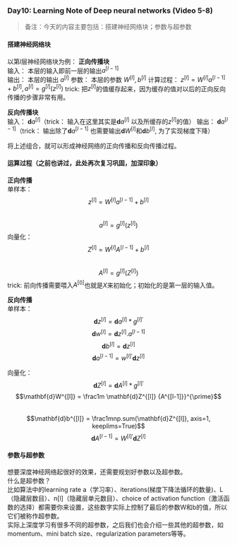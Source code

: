 ### Day10: Learning Note of Deep neural networks (Video 5-8)
> 备注：今天的内容主要包括：搭建神经网络块；参数与超参数

#### 搭建神经网络块
以第$l$层神经网络块为例：
**正向传播块**  
输入： 本层的输入即前一层的输出$a^{[l-1]}$  
输出： 本层的输出 $a^{[l]}$
参数： 本层的参数 $W^{[l]}, b^{[l]}$
计算过程： $z^{[l]} = W^{[l]}a^{[l-1]} + b^{[l]}, a^{[l]} = g^{[l]}(z^{[l]})$
trick: 把$z^{[l]}$的值缓存起来，因为缓存的值对以后的正向反向传播的步骤非常有用。

**反向传播块**  
输入： $\mathbf{d}a^{[l]}$（trick： 输入在这里其实是$\mathbf{d}a^{[l]}$ 以及所缓存的$z^{[l]}$的值）
输出： $\mathbf{d}a^{[l-1]}$（trick： 输出除了$\mathbf{d}a^{[l-1]}$ 也需要输出$\mathbf{d}W^{[l]}$和$\mathbf{d}b^{[l]}$, 为了实现梯度下降）

将上述组合，就可以形成神经网络的正向传播和反向传播过程。

#### 运算过程（之前也讲过，此处再次复习巩固，加深印象）
**正向传播**  
单样本：  
$$z^{[l]} = W^{[l]}a^{[l-1]} + b^{[l]}$$
​$$a^{[l]} = g^{[l]}(z^{[l]})$$
向量化：
$$Z^{[l]} = W^{[l]}A^{[l-1]} + b^{[l]}$$
​$$A^{[l]} = g^{[l]}(Z^{[l]})$$
trick: 前向传播需要喂入$A^{[0]}$也就是$X$来初始化；初始化的是第一层的输入值。

**反向传播**  
单样本：  
$$\mathbf{d}z^{[l]} = \mathbf{d}a^{[l]} * {g^{[l]}}^{\prime}$$
$$\mathbf{d}w^{[l]} = \mathbf{d}z^{[l]} . a^{[l-1]}$$
$$\mathbf{d}b^{[l]} = \mathbf{d}z^{[l]}$$
$$\mathbf{d}a^{[l-1]} = {w^{[l]}}^{\prime}\mathbf{d}z^{[l]}$$

向量化： 
$$\mathbf{d}Z^{[l]} = \mathbf{d}A^{[l]} * {g^{[l]}}^{\prime}$$ 
$$\mathbf{d}W^{[l]} = \frac1m \mathbf{d}Z^{[l]} {A^{[l-1]}}^{\prime}$$  
$$\mathbf{d}b^{[l]} = \frac1mnp.sum(\mathbf{d}Z^{[l]}, axis=1, keeplims=True)$$
$$\mathbf{d}A^{[l-1]} = {W^{[l]}}^{\prime}\mathbf{d}Z^{[l]}$$

#### 参数与超参数
想要深度神经网络起很好的效果，还需要规划好参数以及超参数。  
什么是超参数？  
比如算法中的learning rate a（学习率）、iterations(梯度下降法循环的数量)、L（隐藏层数目）、n[l]（隐藏层单元数目）、choice of activation function（激活函数的选择）都需要你来设置，这些数字实际上控制了最后的参数W和b的值，所以它们被称作超参数。  
实际上深度学习有很多不同的超参数，之后我们也会介绍一些其他的超参数，如momentum、mini batch size、regularization parameters等等。